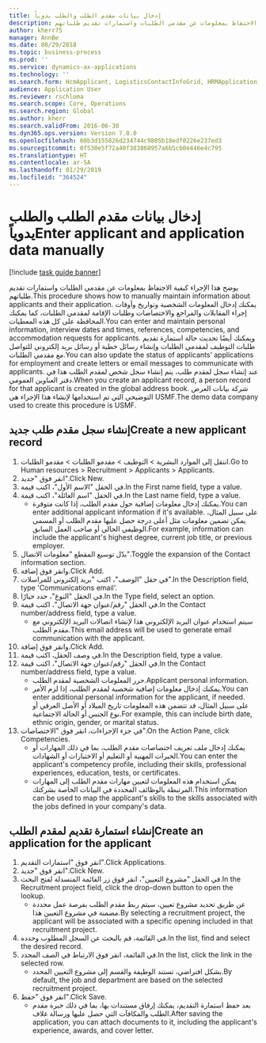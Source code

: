 ```yaml
---
title: إدخال بيانات مقدم الطلب والطلب يدوياً
description: يوضح هذا الإجراء كيفية الاحتفاظ بمعلومات عن مقدمي الطلبات واستمارات تقديم طلباتهم.
author: kherr75
manager: AnnBe
ms.date: 08/29/2018
ms.topic: business-process
ms.prod: ''
ms.service: dynamics-ax-applications
ms.technology: ''
ms.search.form: HcmApplicant, LogisticsContactInfoGrid, HRMApplication,  DirPartyTable
audience: Application User
ms.reviewer: rschloma
ms.search.scope: Core, Operations
ms.search.region: Global
ms.author: kherr
ms.search.validFrom: 2016-06-30
ms.dyn365.ops.version: Version 7.0.0
ms.openlocfilehash: 60b3d155826d234744c9805b18edf0226e237ed3
ms.sourcegitcommit: 0f530e5f72a40f383868957a6b5cb0e446e4c795
ms.translationtype: HT
ms.contentlocale: ar-SA
ms.lasthandoff: 01/29/2019
ms.locfileid: "364524"
---
```

# <a name="enter-applicant-and-application-data-manually"></a><span data-ttu-id="f4f01-103">إدخال بيانات مقدم الطلب والطلب يدوياً</span><span class="sxs-lookup"><span data-stu-id="f4f01-103">Enter applicant and application data manually</span></span>

[!include [task guide banner](../../includes/task-guide-banner.md)]

<span data-ttu-id="f4f01-104">يوضح هذا الإجراء كيفية الاحتفاظ بمعلومات عن مقدمي الطلبات واستمارات تقديم طلباتهم.</span><span class="sxs-lookup"><span data-stu-id="f4f01-104">This procedure shows how to manually maintain information about applicants and their application.</span></span>   <span data-ttu-id="f4f01-105">يمكنك إدخال المعلومات الشخصية وتواريخ وأوقات إجراء المقابلات والمراجع والاختصاصات وطلبات الإقامة لمقدمي الطلبات، كما يمكنك المحافظة على كل هذه المعطيات.</span><span class="sxs-lookup"><span data-stu-id="f4f01-105">You can enter and maintain personal information, interview dates and times, references, competencies, and accommodation requests for applicants.</span></span> <span data-ttu-id="f4f01-106">ويمكنك أيضًا تحديث حالة استمارة تقديم طلبات التوظيف لمقدمي الطلبات وإنشاء رسائل خطية أو رسائل بريد إلكتروني للتواصل مع مقدمي الطلبات.</span><span class="sxs-lookup"><span data-stu-id="f4f01-106">You can also update the status of applicants’ applications for employment and create letters or email messages to communicate with applicants.</span></span> <span data-ttu-id="f4f01-107">عند إنشاء سجل لمقدم طلب، يتم إنشاء سجل شخص لمقدم الطلب هذا في دفتر العناوين العمومي.</span><span class="sxs-lookup"><span data-stu-id="f4f01-107">When you create an applicant record, a person record for that applicant is created in the global address book.</span></span>       <span data-ttu-id="f4f01-108">شركة بيانات العرض التوضيحي التي تم استخدامها لإنشاء هذا الإجراء هي USMF.</span><span class="sxs-lookup"><span data-stu-id="f4f01-108">The demo data company used to create this procedure is USMF.</span></span>


## <a name="create-a-new-applicant-record"></a><span data-ttu-id="f4f01-109">إنشاء سجل مقدم طلب جديد</span><span class="sxs-lookup"><span data-stu-id="f4f01-109">Create a new applicant record</span></span>
1. <span data-ttu-id="f4f01-110">انتقل إلى الموارد البشرية > التوظيف ‬> مقدمو الطلبات‬ > مقدمو الطلبات‬‬.</span><span class="sxs-lookup"><span data-stu-id="f4f01-110">Go to Human resources > Recruitment > Applicants > Applicants.</span></span>
2. <span data-ttu-id="f4f01-111">انقر فوق "جديد".</span><span class="sxs-lookup"><span data-stu-id="f4f01-111">Click New.</span></span>
3. <span data-ttu-id="f4f01-112">في الحقل "الاسم الأول"، اكتب قيمة.</span><span class="sxs-lookup"><span data-stu-id="f4f01-112">In the First name field, type a value.</span></span>
4. <span data-ttu-id="f4f01-113">في الحقل "اسم العائلة"، اكتب قيمة.</span><span class="sxs-lookup"><span data-stu-id="f4f01-113">In the Last name field, type a value.</span></span>
    * <span data-ttu-id="f4f01-114">يمكنك إدخال معلومات إضافية حول مقدم الطلب، إذا كانت متوفرة.</span><span class="sxs-lookup"><span data-stu-id="f4f01-114">You can enter additional applicant information if it's available.</span></span> <span data-ttu-id="f4f01-115">على سبيل المثال، يمكن تضمين معلومات مثل أعلى درجة حصل عليها مقدم الطلب أو المسمى الوظيفي الحالي أو صاحب العمل السابق.</span><span class="sxs-lookup"><span data-stu-id="f4f01-115">For example, information can include the applicant's highest degree, current job title, or previous employer.</span></span>  
5. <span data-ttu-id="f4f01-116">بدّل توسيع المقطع "معلومات الاتصال‬‬".</span><span class="sxs-lookup"><span data-stu-id="f4f01-116">Toggle the expansion of the Contact information section.</span></span>
6. <span data-ttu-id="f4f01-117">وانقر فوق إضافة.</span><span class="sxs-lookup"><span data-stu-id="f4f01-117">Click Add.</span></span>
7. <span data-ttu-id="f4f01-118">في حقل "الوصف"، اكتب "بريد إلكتروني للمراسلات".</span><span class="sxs-lookup"><span data-stu-id="f4f01-118">In the Description field, type 'Communications email'.</span></span>
8. <span data-ttu-id="f4f01-119">في الحقل "النوع"، حدد خيارًا.</span><span class="sxs-lookup"><span data-stu-id="f4f01-119">In the Type field, select an option.</span></span>
9. <span data-ttu-id="f4f01-120">في الحقل "‏‫رقم/عنوان جهة الاتصال‬"، اكتب قيمة.</span><span class="sxs-lookup"><span data-stu-id="f4f01-120">In the Contact number/address field, type a value.</span></span>
    * <span data-ttu-id="f4f01-121">سيتم استخدام عنوان البريد الإلكتروني هذا لإنشاء اتصالات البريد الإلكتروني مع مقدم الطلب.</span><span class="sxs-lookup"><span data-stu-id="f4f01-121">This email address will be used to generate email communication with the applicant.</span></span>  
10. <span data-ttu-id="f4f01-122">وانقر فوق إضافة.</span><span class="sxs-lookup"><span data-stu-id="f4f01-122">Click Add.</span></span>
11. <span data-ttu-id="f4f01-123">في وصف الحقل، اكتب قيمة.</span><span class="sxs-lookup"><span data-stu-id="f4f01-123">In the Description field, type a value.</span></span>
12. <span data-ttu-id="f4f01-124">في الحقل "‏‫رقم/عنوان جهة الاتصال‬"، اكتب قيمة.</span><span class="sxs-lookup"><span data-stu-id="f4f01-124">In the Contact number/address field, type a value.</span></span>
    * <span data-ttu-id="f4f01-125">حرر المعلومات الشخصية لمقدم الطلب.</span><span class="sxs-lookup"><span data-stu-id="f4f01-125">Applicant personal information.</span></span>  
    * <span data-ttu-id="f4f01-126">يمكنك إدخال معلومات إضافية شخصية لمقدم الطلب، إذا لزم الأمر.</span><span class="sxs-lookup"><span data-stu-id="f4f01-126">You can enter additional personal information for the applicant, if needed.</span></span> <span data-ttu-id="f4f01-127">على سبيل المثال، قد تتضمن هذه المعلومات تاريخ الميلاد أو الأصل العرقي أو نوع الجنس أو الحالة الاجتماعية.</span><span class="sxs-lookup"><span data-stu-id="f4f01-127">For example, this can include birth date, ethnic origin, gender, or marital status.</span></span>  
13. <span data-ttu-id="f4f01-128">في جزء الإجراءات، انقر فوق "الاختصاصات‬".</span><span class="sxs-lookup"><span data-stu-id="f4f01-128">On the Action Pane, click Competencies.</span></span>
    * <span data-ttu-id="f4f01-129">يمكنك إدخال ملف تعريف اختصاصات مقدم الطلب، بما في ذلك المهارات أو الخبرات المهنية أو التعليم أو الاختبارات أو الشهادات.</span><span class="sxs-lookup"><span data-stu-id="f4f01-129">You can enter the applicant's competency profile, including their skills, professional experiences, education, tests, or certificates.</span></span>  
    * <span data-ttu-id="f4f01-130">يمكن استخدام هذه المعلومات لتعيين مهارات مقدم الطلب إلى المهارات المرتبطة بالوظائف المحددة في البيانات الخاصة بشركتك.</span><span class="sxs-lookup"><span data-stu-id="f4f01-130">This information can be used to map the applicant's skills to the skills associated with the jobs defined in your company's data.</span></span>   

## <a name="create-an-application-for-the-applicant"></a><span data-ttu-id="f4f01-131">إنشاء استمارة تقديم لمقدم الطلب</span><span class="sxs-lookup"><span data-stu-id="f4f01-131">Create an application for the applicant</span></span>
1. <span data-ttu-id="f4f01-132">انقر فوق "استمارات التقديم".</span><span class="sxs-lookup"><span data-stu-id="f4f01-132">Click Applications.</span></span>
2. <span data-ttu-id="f4f01-133">انقر فوق "جديد".</span><span class="sxs-lookup"><span data-stu-id="f4f01-133">Click New.</span></span>
3. <span data-ttu-id="f4f01-134">في الحقل "مشروع التعيين"، انقر فوق زر القائمة المنسدلة لفتح البحث.</span><span class="sxs-lookup"><span data-stu-id="f4f01-134">In the Recruitment project field, click the drop-down button to open the lookup.</span></span>
    * <span data-ttu-id="f4f01-135">عن طريق تحديد مشروع تعيين، سيتم ربط مقدم الطلب بفرصة عمل محددة مضمنة في مشروع التعيين هذا.</span><span class="sxs-lookup"><span data-stu-id="f4f01-135">By selecting a recruitment project, the applicant will be associated with a specific opening included in that recruitment project.</span></span>  
4. <span data-ttu-id="f4f01-136">في القائمة، قم بالبحث عن السجل المطلوب وحدده.</span><span class="sxs-lookup"><span data-stu-id="f4f01-136">In the list, find and select the desired record.</span></span>
5. <span data-ttu-id="f4f01-137">في القائمة، انقر فوق الارتباط في الصف المحدد.</span><span class="sxs-lookup"><span data-stu-id="f4f01-137">In the list, click the link in the selected row.</span></span>
    * <span data-ttu-id="f4f01-138">بشكل افتراضي، تستند الوظيفة والقسم إلى مشروع التعيين المحدد.</span><span class="sxs-lookup"><span data-stu-id="f4f01-138">By default, the job and department are based on the selected recruitment project.</span></span>  
6. <span data-ttu-id="f4f01-139">انقر فوق "حفظ".</span><span class="sxs-lookup"><span data-stu-id="f4f01-139">Click Save.</span></span>
    * <span data-ttu-id="f4f01-140">بعد حفظ استمارة التقديم، يمكنك إرفاق مستندات بها، بما في ذلك خبرة مقدم الطلب والمكافآت التي حصل عليها ورسالة غلاف.</span><span class="sxs-lookup"><span data-stu-id="f4f01-140">After saving the application, you can attach documents to it, including the applicant's experience, awards, and cover letter.</span></span>  

